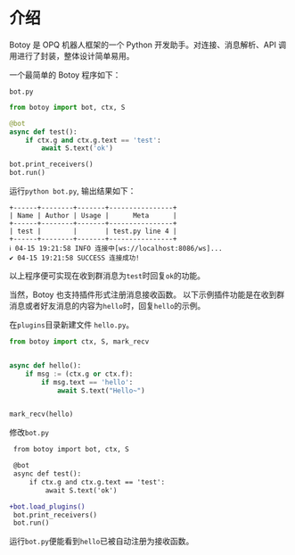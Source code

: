 # 介绍

Botoy 是 OPQ 机器人框架的一个 Python 开发助手。对连接、消息解析、API 调用进行了封装，整体设计简单易用。

一个最简单的 Botoy 程序如下：

`bot.py`

```python
from botoy import bot, ctx, S

@bot
async def test():
    if ctx.g and ctx.g.text == 'test':
        await S.text('ok')

bot.print_receivers()
bot.run()
```

运行`python bot.py`, 输出结果如下：

```
+------+--------+-------+----------------+
| Name | Author | Usage |      Meta      |
+------+--------+-------+----------------+
| test |        |       | test.py line 4 |
+------+--------+-------+----------------+
ℹ️ 04-15 19:21:58 INFO 连接中[ws://localhost:8086/ws]...
✔️ 04-15 19:21:58 SUCCESS 连接成功!
```

以上程序便可实现在收到群消息为`test`时回复`ok`的功能。

当然，Botoy 也支持插件形式注册消息接收函数。
以下示例插件功能是在收到群消息或者好友消息的内容为`hello`时，回复`hello`的示例。

在`plugins`目录新建文件 `hello.py`。

```python
from botoy import ctx, S, mark_recv


async def hello():
    if msg := (ctx.g or ctx.f):
        if msg.text == 'hello':
            await S.text("Hello~")


mark_recv(hello)
```

修改`bot.py`

```diff
 from botoy import bot, ctx, S

 @bot
 async def test():
     if ctx.g and ctx.g.text == 'test':
         await S.text('ok')

+bot.load_plugins()
 bot.print_receivers()
 bot.run()
```

运行`bot.py`便能看到`hello`已被自动注册为接收函数。
